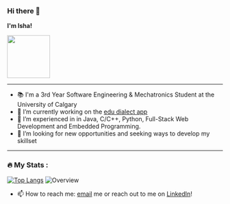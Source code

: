 ### Hi there 👋

<!--
**IshaHaider/IshaHaider** is a ✨ _special_ ✨ repository because its `README.md` (this file) appears on your GitHub profile.

Here are some ideas to get you started:

- 🔭 I’m currently working on ...
- 🌱 I’m currently learning ...
- 👯 I’m looking to collaborate on ...
- 🤔 I’m looking for help with ...
- 💬 Ask me about ...
- 📫 How to reach me: ...
- 😄 Pronouns: ...
- ⚡ Fun fact: ...
-->

**I'm Isha!**
<div id="header">
  <img src="https://media.giphy.com/media/M9gbBd9nbDrOTu1Mqx/giphy.gif" width="100"/>
</div>

** **
- 📚 I'm a 3rd Year Software Engineering & Mechatronics Student at the University of Calgary
- 🔭 I’m currently working on the [edu dialect app](https://github.com/Sabayara82/edu-dialect-app)
- 🌱 I’m experienced in in Java, C/C++, Python, Full-Stack Web Development and Embedded Programming.
- 👯 I’m looking for new opportunities and seeking ways to develop my skillset

---

### :fire: My Stats :
[![Top Langs](https://github-readme-stats.vercel.app/api/top-langs/?username=ishahaider&layout=compact&theme=vision-friendly-dark)](https://github.com/anuraghazra/github-readme-stats)
![Overview]()

- 📫 How to reach me: [email](isha.haider213@gmail.com) me or reach out to me on [LinkedIn](https://www.linkedin.com/in/isha-haider-ab3255202/)!

